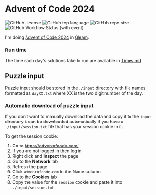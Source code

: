 # Advent of Code 2024

![GitHub License](https://img.shields.io/github/license/WadeGulbrandsen/aoc2024?logo=github)
![GitHub top language](https://img.shields.io/github/languages/top/WadeGulbrandsen/aoc2024?logo=github)
![GitHub repo size](https://img.shields.io/github/repo-size/WadeGulbrandsen/aoc2024?logo=github)
![GitHub Workflow Status (with event)](https://img.shields.io/github/actions/workflow/status/WadeGulbrandsen/aoc2024/.github/workflows/test.yml?logo=github&label=tests)

I'm doing [Advent of Code 2024](https://adventofcode.com/2024) in [Gleam](https://gleam.run/).

### Run time

The time each day's solutions take to run are available in [Times.md](./Times.md)


## Puzzle input

Puzzle input should be stored in the `./input` directory with file names formatted as `dayXX.txt` where XX is the two digit number of the day.

### Automatic download of puzzle input

If you don't want to manually download the data and copy it to the `input` directory it can be downloaded automatically if you have a `./input/session.txt` file that has your session cookie in it.

To get the session cookie:
1. Go to https://adventofcode.com/
1. If you are not logged in then log in
1. Right click and **Inspect** the page
1. Go to the **Network** tab
1. Refresh the page
1. Click `adventofcode.com` in the Name column
1. Go to the **Cookies** tab
1. Copy the value for the `session` cookie and paste it into `./input/session.txt`
